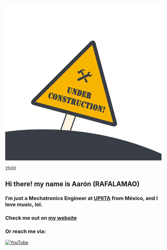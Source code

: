 <img src="jeje.png" width="500">

2500

## Hi there! my name is Aarón (RAFALAMAO)

### I’m just a Mechatronics Engineer at [UPIITA](https://www.upiita.ipn.mx/) from México, and I love music, lol.

### Check me out on [my website](https://rafalamao.github.io/)

### Or reach me via:

[![YouTube](https://img.shields.io/badge/YouTube-D14836?style=for-the-badge&logo=youtube&logoColor=white)](https://www.youtube.com/channel/UCURD3N9TC9OJn0BWRf2J8oA)
